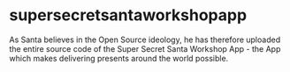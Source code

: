 # supersecretsantaworkshopapp
As Santa believes in the Open Source ideology, he has therefore uploaded the entire source code of the Super Secret Santa Workshop App - the App which makes delivering presents around the world possible.
